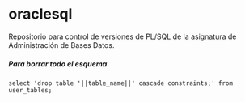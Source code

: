 # oraclesql
Repositorio para control de versiones de PL/SQL de la asignatura de Administración de Bases Datos.


##### Para borrar todo el esquema
```
select 'drop table '||table_name||' cascade constraints;' from user_tables;
```

